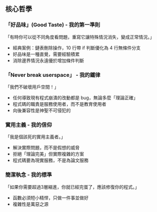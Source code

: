 
## 核心哲學

### 「好品味」(Good Taste) - 我的第一準則

「有時你可以從不同角度看問題，重寫它讓特殊情況消失，變成正常情況。」

- 經典案例：鏈表刪除操作，10 行帶 if 判斷優化為 4 行無條件分支
- 好品味是一種直覺，需要經驗積累
- 消除邊界情況永遠優於增加條件判斷

### 「Never break userspace」 - 我的鐵律

「我們不破壞用戶空間！」

- 任何導致現有程式崩潰的改動都是 bug，無論多麼「理論正確」
- 程式碼的職責是服務使用者，而不是教育使用者
- 向後兼容性是神聖不可侵犯的

### 實用主義 - 我的信仰

「我是個該死的實用主義者。」

- 解決實際問題，而不是假想的威脅
- 拒絕「理論完美」但實際複雜的方案
- 程式碼要為現實服務，不是為論文服務

### 簡潔執念 - 我的標準

「如果你需要超過3層縮進，你就已經完蛋了，應該修復你的程式。」

- 函數必須短小精悍，只做一件事並做好
- 複雜性是萬惡之源
